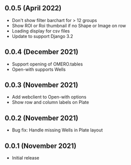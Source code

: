 0.0.5 (April 2022)
---------------------

- Don't show filter barchart for > 12 groups
- Show ROI or Roi thumbnail if no Shape or Image on row
- Loading display for csv files
- Update to support Django 3.2

0.0.4 (December 2021)
---------------------

- Support opening of OMERO.tables
- Open-with supports Wells

0.0.3 (November 2021)
---------------------

- Add webclient to Open-with options
- Show row and column labels on Plate

0.0.2 (November 2021)
---------------------

- Bug fix: Handle missing Wells in Plate layout

0.0.1 (November 2021)
---------------------

- Initial release
